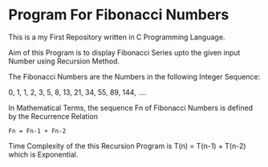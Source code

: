 # Program For Fibonacci Numbers

This is a my First Repository written in C Programming Language.

Aim of this Program is to display Fibonacci Series upto the given input Number using Recursion Method.

The Fibonacci Numbers are the Numbers in the following Integer Sequence:

0, 1, 1, 2, 3, 5, 8, 13, 21, 34, 55, 89, 144, ....

In Mathematical Terms, the sequence Fn of Fibonacci Numbers is defined by the Recurrence Relation

    Fn = Fn-1 + Fn-2
    
Time Complexity of the this Recursion Program is T(n) = T(n-1) + T(n-2) which is Exponential.
